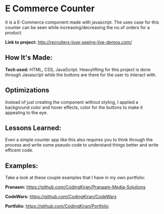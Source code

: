 # E Commerce Counter
It is a E-Commerce component made with javascript. The uses case for this counter can be seen while increasing/decreasing the no.of orders for a product.

**Link to project:** http://recruiters-love-seeing-live-demos.com/


## How It's Made:

**Tech used:** HTML, CSS, JavaScript.
Heavylifting for this project is done through Javascript while the buttons are there for the user to interact with. 

## Optimizations
Instead of just creating the component without styling, I applied a background color and hover effects, color for the buttons to make it appealing to the eye. 

## Lessons Learned:
Even a simple counter app like this also requires you to think through the process and write some pseudo code to understand things better and write efficent code. 
## Examples:
Take a look at these couple examples that I have in my own portfolio:

**Pranaam:** https://github.com/CodingKiran/Pranaam-Media-Solutions

**CodeWars:** https://github.com/CodingKiran/CodeWars

**Portfolio:** https://github.com/CodingKiran/Portfolio
